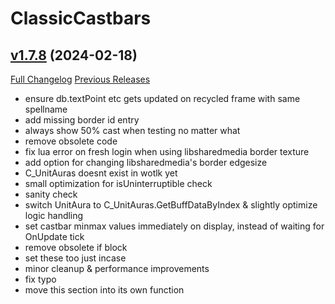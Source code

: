 # ClassicCastbars

## [v1.7.8](https://github.com/wardz/ClassicCastbars/tree/v1.7.8) (2024-02-18)
[Full Changelog](https://github.com/wardz/ClassicCastbars/compare/v1.7.7...v1.7.8) [Previous Releases](https://github.com/wardz/ClassicCastbars/releases)

- ensure db.textPoint etc gets updated on recycled frame with same spellname  
- add missing border id entry  
- always show 50% cast when testing no matter what  
- remove obsolete code  
- fix lua error on fresh login when using libsharedmedia border texture  
- add option for changing libsharedmedia's border edgesize  
- C\_UnitAuras doesnt exist in wotlk yet  
- small optimization for isUninterruptible check  
- sanity check  
- switch UnitAura to C\_UnitAuras.GetBuffDataByIndex & slightly optimize logic handling  
- set castbar minmax values immediately on display, instead of waiting for OnUpdate tick  
- remove obsolete if block  
- set these too just incase  
- minor cleanup & performance improvements  
- fix typo  
- move this section into its own function  

